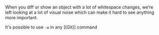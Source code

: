When you diff or show an object with a lot of whitespace changes, we’re left looking at a lot of visual noise which can make it hard to see anything more important.

It's possible to use `-w` in any [[Git]] command
